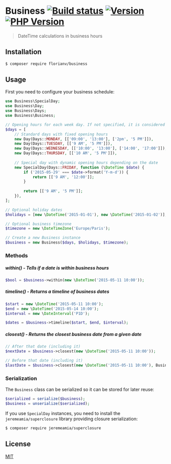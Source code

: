 # Business [![Build status][travis-image]][travis-url] [![Version][version-image]][version-url] [![PHP Version][php-version-image]][php-version-url]

> DateTime calculations in business hours

## Installation

```bash
$ composer require florianv/business
```

## Usage

First you need to configure your business schedule:

```php
use Business\SpecialDay;
use Business\Day;
use Business\Days;
use Business\Business;

// Opening hours for each week day. If not specified, it is considered closed
$days = [
    // Standard days with fixed opening hours
    new Day(Days::MONDAY, [['09:00', '13:00'], ['2pm', '5 PM']]),
    new Day(Days::TUESDAY, [['9 AM', '5 PM']]),
    new Day(Days::WEDNESDAY, [['10:00', '13:00'], ['14:00', '17:00']]),
    new Day(Days::THURSDAY, [['10 AM', '5 PM']]),
    
    // Special day with dynamic opening hours depending on the date
    new SpecialDay(Days::FRIDAY, function (\DateTime $date) {
        if ('2015-05-29' === $date->format('Y-m-d')) {
            return [['9 AM', '12:00']];
        }
    
        return [['9 AM', '5 PM']];
    }),
];

// Optional holiday dates
$holidays = [new \DateTime('2015-01-01'), new \DateTime('2015-01-02')];

// Optional business timezone
$timezone = new \DateTimeZone('Europe/Paris');

// Create a new Business instance
$business = new Business($days, $holidays, $timezone);
```

### Methods

##### within() - Tells if a date is within business hours

```php
$bool = $business->within(new \DateTime('2015-05-11 10:00'));
```

##### timeline() - Returns a timeline of business dates

```php
$start = new \DateTime('2015-05-11 10:00');
$end = new \DateTime('2015-05-14 10:00');
$interval = new \DateInterval('P1D');

$dates = $business->timeline($start, $end, $interval);
```

##### closest() - Returns the closest business date from a given date

```php
// After that date (including it)
$nextDate = $business->closest(new \DateTime('2015-05-11 10:00'));

// Before that date (including it)
$lastDate = $business->closest(new \DateTime('2015-05-11 10:00'), Business::CLOSEST_LAST);
```

### Serialization

The `Business` class can be serialized so it can be stored for later reuse:

```php
$serialized = serialize($business);
$business = unserialize($serialized);
```

If you use `SpecialDay` instances, you need to install the `jeremeamia/superclosure` library providing closure serialization:

```bash
$ composer require jeremeamia/superclosure
```

## License

[MIT](https://github.com/florianv/business/blob/master/LICENSE)

[travis-url]: https://travis-ci.org/florianv/business
[travis-image]: http://img.shields.io/travis/florianv/business.svg?style=flat

[version-url]: https://packagist.org/packages/florianv/business
[version-image]: http://img.shields.io/packagist/v/florianv/business.svg?style=flat

[php-version-url]: https://packagist.org/packages/florianv/business
[php-version-image]: http://img.shields.io/badge/php-5.4+-ff69b4.svg

